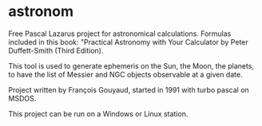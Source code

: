 # astronom

Free Pascal Lazarus project for astronomical calculations.
Formulas included in this book: "Practical Astronomy with Your Calculator by Peter Duffett-Smith (Third Edition).

This tool is used to generate ephemeris on the Sun, the Moon, the planets, to have the list of Messier and NGC objects observable at a given date.

Project written by François Gouyaud, started in 1991 with turbo pascal on MSDOS. 

This project can be run on a Windows or Linux station. 
